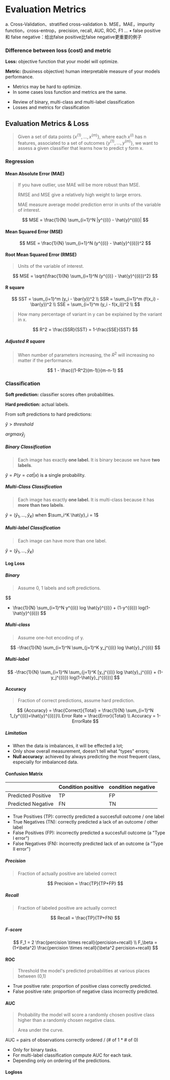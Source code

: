 # Evaluation Metrics

 a.        Cross-Validation、stratified cross-validation
 b. MSE，MAE，impurity function，cross-entrop，precision, recall, AUC, ROC, F1 … 
•        false positive 和 false negative：给出false positive比false negative更重要的例子

### Difference between loss (cost) and metric 

**Loss:** objective function that your model will optimize.

**Metric:** (business objective) human interpretable measure of your models performance.

* Metrics may be hard to optimize.
* In some cases loss function and metrics are the same.

- Review of binary, multi-class and multi-label classification 
- Losses and metrics for classification 

## Evaluation Metrics & Loss

>Given a set of data points {$x^{(1)}, ..., x^{(m)}$}, where each $x^{(i)}$ has n features, associated to a set of outcomes {$y^{(1)}, …, y^{(m)}$}, we want to assess a given classifier that learns how to predict y form x.

### Regression

#### Mean Absolute Error (MAE)

> If you have outlier, use MAE will be more robust than MSE.
>
> RMSE and MSE give a relatively high weight to large errors.
>
> MAE measure average model prediction error in units of the variable of interest.

$$
MSE = \frac{1}{N} \sum_{i=1}^N |y^{(i)} - \hat{y}^{(i)}|
$$

#### Mean Squared Error (MSE)

$$
MSE = \frac{1}{N} \sum_{i=1}^N (y^{(i)} - \hat{y}^{(i)})^2
$$

#### Root Mean Squared Error (RMSE)

> Units of the variable of interest.

$$
MSE = \sqrt{\frac{1}{N} \sum_{i=1}^N (y^{(i)} - \hat{y}^{(i)})^2}
$$

#### R square

$$
SST = \sum_{i=1}^m (y_i - \bar{y})^2 \\
SSR = \sum_{i=1}^m (f(x_i) - \bar{y})^2 \\
SSE = \sum_{i=1}^m (y_i - f(x_i))^2 \\
$$

>  How many percentage of variant in y can be explained by the variant in x.

$$
R^2 = \frac{SSR}{SST} = 1-\frac{SSE}{SST}
$$

##### Adjusted R square

> When number of parameters increasing, the $R^2$ will increasing no matter if the performance.

$$
1 - \frac{(1-R^2)(m-1)}{m-n-1}
$$

### Classification

**Soft prediction:** classifier scores often probabilities.

**Hard prediction:** actual labels.

From soft predictions to hard predictions:

$\hat{y}>threshold$

$argmax \hat{y}_j$

##### Binary Classification

> Each image has exactly **one label.** It is binary because we have **two labels**.

$\hat{y} = P(y=cat|x)$ is a single probability.

##### Multi-Class Classification

>Each image has exactly **one label.** It is multi-class because it has **more than two labels**.

$\hat{y} = (\hat{y}_1, …, \hat{y}_K)$ when $\sum_i^K \hat{y}_i = 1$

##### Multi-label Classification

> Each image can have more than one label.

$\hat{y} = (\hat{y}_1, …, \hat{y}_K)$

#### Log Loss

##### Binary

> Assume 0, 1 labels and soft predictions.

$$
- \frac{1}{N} \sum_{i=1}^N y^{(i)} log \hat{y}^{(i)} + (1-y^{(i)}) log(1-\hat{y}^{(i)})
$$

##### Multi-class

> Assume  one-hot encoding of y.

$$
-\frac{1}{N} \sum_{i=1}^N \sum_{j=1}^K y_j^{(i)} log \hat{y}_j^{(i)}
$$

##### Multi-label

$$
-\frac{1}{N} \sum_{i=1}^N \sum_{j=1}^K [y_j^{(i)} log \hat{y}_j^{(i)} + (1-y_j^{(i)}) log(1-\hat{y}_j^{(i)})]
$$

#### Accuracy

> Fraction of correct predictions, assume hard prediction.

$$
{Accuracy} = \frac{Correct}{Total} = \frac{1}{N} \sum_{i=1}^N 1_{y^{(i)}=\hat{y}^{(i)}}\\
Error Rate = \frac{Error}{Total} \\
Accuracy = 1-ErrorRate
$$

##### Limitation

* When the data is imbalances, it will be effected a lot;
* Only show overall measurement, doesn't tell what "types" errors;
* **Null accuracy**: achieved by always predicting the most frequent class, especially for imbalanced data.

#### Confusion Matrix

|                    | Condition positive | condition negative |
| ------------------ | ------------------ | ------------------ |
| Predicted Positive | TP                 | FP                 |
| Predicted Negative | FN                 | TN                 |

- True Positives (TP): correctly predicted a succesfull outcome / one label
- True Negatives (TN): correctly predicted a lack of an outcome / other label
- False Positives (FP): incorrectly predicted a succesfull outcome (a "Type I error")
- False Negatives (FN): incorrectly predicted lack of an outcome (a "Type II error")

##### Precision

> Fraction of actually positive are labeled correct

$$
Precision = \frac{TP}{TP+FP}
$$

##### Recall

> Fraction of labeled positive are actually correct

$$
Recall = \frac{TP}{TP+FN}
$$

##### F-score

$$
F_1 = 2 \frac{percision \times recall}{percision+recall} \\
F_\beta = (1+\beta^2) \frac{percision \times recall}{\beta^2 percision+recall}
$$

#### ROC

> Threshold the model's predicted probabilities at various places between (0,1)

* True positive rate: proportion of positive class correctly predicted.
* False positive rate: proportion of negative class incorrectly predicted.

#### AUC

> Probability the model will score a randomly chosen positive class higher than a randomly chosen negative class.
>
> Area under the curve.

AUC = pairs of observations correctly ordered / (# of 1 * # of 0)

* Only for binary tasks.
* For multi-label classification compute AUC for each task.
* Depending only on ordering of the predictions.

#### Logloss


